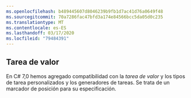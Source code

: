 ```yaml
---
ms.openlocfilehash: b489445607d8046239b9fb1d7ac41d76a0649f48
ms.sourcegitcommit: 70a7286fac47bfd3a174e84566bcc5da05d0c235
ms.translationtype: MT
ms.contentlocale: es-ES
ms.lasthandoff: 03/17/2020
ms.locfileid: "79484391"
---
```

## <a name="value-task"></a>Tarea de valor

En C# 7,0 hemos agregado compatibilidad con la *tarea de valor* y los tipos de tarea personalizados y los generadores de tareas.  Se trata de un marcador de posición para su especificación.
